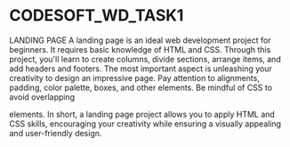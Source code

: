 # CODESOFT_WD_TASK1
LANDING PAGE
A landing page is an ideal web development project for beginners. It requires basic
knowledge of HTML and CSS. Through this project, you'll learn to create columns, divide
sections, arrange items, and add headers and footers. The most important aspect is
unleashing your creativity to design an impressive page. Pay attention to alignments,
padding, color palette, boxes, and other elements. Be mindful of CSS to avoid overlapping

elements. In short, a landing page project allows you to apply HTML and CSS skills,
encouraging your creativity while ensuring a visually appealing and user-friendly design.
